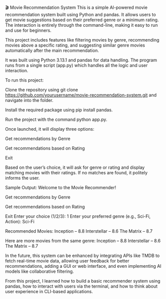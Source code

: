 🎬 Movie Recommendation System
This is a simple AI-powered movie recommendation system built using Python and pandas. It allows users to get movie suggestions based on their preferred genre or a minimum rating. The interaction is entirely through the command-line, making it easy to run and use for beginners.

This project includes features like filtering movies by genre, recommending movies above a specific rating, and suggesting similar genre movies automatically after the main recommendation.

It was built using Python 3.13.1 and pandas for data handling. The program runs from a single script (app.py) which handles all the logic and user interaction.

To run this project:

Clone the repository using git clone https://github.com/yourusername/movie-recommendation-system.git and navigate into the folder.

Install the required package using pip install pandas.

Run the project with the command python app.py.

Once launched, it will display three options:

Get recommendations by Genre

Get recommendations based on Rating

Exit

Based on the user’s choice, it will ask for genre or rating and display matching movies with their ratings. If no matches are found, it politely informs the user.

Sample Output:
Welcome to the Movie Recommender!

Get recommendations by Genre

Get recommendations based on Rating

Exit
Enter your choice (1/2/3): 1
Enter your preferred genre (e.g., Sci-Fi, Action): Sci-Fi

Recommended Movies:
Inception – 8.8
Interstellar – 8.6
The Matrix – 8.7

Here are more movies from the same genre:
Inception – 8.8
Interstellar – 8.6
The Matrix – 8.7

In the future, this system can be enhanced by integrating APIs like TMDB to fetch real-time movie data, allowing user feedback for better recommendations, adding a GUI or web interface, and even implementing AI models like collaborative filtering.

From this project, I learned how to build a basic recommender system using pandas, how to interact with users via the terminal, and how to think about user experience in CLI-based applications.

